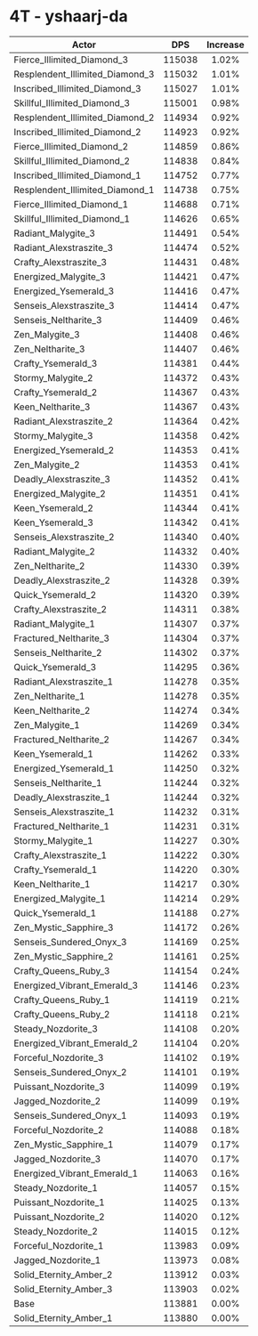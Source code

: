 # 4T - yshaarj-da
| Actor | DPS | Increase |
|---|:---:|:---:|
|Fierce_Illimited_Diamond_3|115038|1.02%|
|Resplendent_Illimited_Diamond_3|115032|1.01%|
|Inscribed_Illimited_Diamond_3|115027|1.01%|
|Skillful_Illimited_Diamond_3|115001|0.98%|
|Resplendent_Illimited_Diamond_2|114934|0.92%|
|Inscribed_Illimited_Diamond_2|114923|0.92%|
|Fierce_Illimited_Diamond_2|114859|0.86%|
|Skillful_Illimited_Diamond_2|114838|0.84%|
|Inscribed_Illimited_Diamond_1|114752|0.77%|
|Resplendent_Illimited_Diamond_1|114738|0.75%|
|Fierce_Illimited_Diamond_1|114688|0.71%|
|Skillful_Illimited_Diamond_1|114626|0.65%|
|Radiant_Malygite_3|114491|0.54%|
|Radiant_Alexstraszite_3|114474|0.52%|
|Crafty_Alexstraszite_3|114431|0.48%|
|Energized_Malygite_3|114421|0.47%|
|Energized_Ysemerald_3|114416|0.47%|
|Senseis_Alexstraszite_3|114414|0.47%|
|Senseis_Neltharite_3|114409|0.46%|
|Zen_Malygite_3|114408|0.46%|
|Zen_Neltharite_3|114407|0.46%|
|Crafty_Ysemerald_3|114381|0.44%|
|Stormy_Malygite_2|114372|0.43%|
|Crafty_Ysemerald_2|114367|0.43%|
|Keen_Neltharite_3|114367|0.43%|
|Radiant_Alexstraszite_2|114364|0.42%|
|Stormy_Malygite_3|114358|0.42%|
|Energized_Ysemerald_2|114353|0.41%|
|Zen_Malygite_2|114353|0.41%|
|Deadly_Alexstraszite_3|114352|0.41%|
|Energized_Malygite_2|114351|0.41%|
|Keen_Ysemerald_2|114344|0.41%|
|Keen_Ysemerald_3|114342|0.41%|
|Senseis_Alexstraszite_2|114340|0.40%|
|Radiant_Malygite_2|114332|0.40%|
|Zen_Neltharite_2|114330|0.39%|
|Deadly_Alexstraszite_2|114328|0.39%|
|Quick_Ysemerald_2|114320|0.39%|
|Crafty_Alexstraszite_2|114311|0.38%|
|Radiant_Malygite_1|114307|0.37%|
|Fractured_Neltharite_3|114304|0.37%|
|Senseis_Neltharite_2|114302|0.37%|
|Quick_Ysemerald_3|114295|0.36%|
|Radiant_Alexstraszite_1|114278|0.35%|
|Zen_Neltharite_1|114278|0.35%|
|Keen_Neltharite_2|114274|0.34%|
|Zen_Malygite_1|114269|0.34%|
|Fractured_Neltharite_2|114267|0.34%|
|Keen_Ysemerald_1|114262|0.33%|
|Energized_Ysemerald_1|114250|0.32%|
|Senseis_Neltharite_1|114244|0.32%|
|Deadly_Alexstraszite_1|114244|0.32%|
|Senseis_Alexstraszite_1|114232|0.31%|
|Fractured_Neltharite_1|114231|0.31%|
|Stormy_Malygite_1|114227|0.30%|
|Crafty_Alexstraszite_1|114222|0.30%|
|Crafty_Ysemerald_1|114220|0.30%|
|Keen_Neltharite_1|114217|0.30%|
|Energized_Malygite_1|114214|0.29%|
|Quick_Ysemerald_1|114188|0.27%|
|Zen_Mystic_Sapphire_3|114172|0.26%|
|Senseis_Sundered_Onyx_3|114169|0.25%|
|Zen_Mystic_Sapphire_2|114161|0.25%|
|Crafty_Queens_Ruby_3|114154|0.24%|
|Energized_Vibrant_Emerald_3|114146|0.23%|
|Crafty_Queens_Ruby_1|114119|0.21%|
|Crafty_Queens_Ruby_2|114118|0.21%|
|Steady_Nozdorite_3|114108|0.20%|
|Energized_Vibrant_Emerald_2|114104|0.20%|
|Forceful_Nozdorite_3|114102|0.19%|
|Senseis_Sundered_Onyx_2|114101|0.19%|
|Puissant_Nozdorite_3|114099|0.19%|
|Jagged_Nozdorite_2|114099|0.19%|
|Senseis_Sundered_Onyx_1|114093|0.19%|
|Forceful_Nozdorite_2|114088|0.18%|
|Zen_Mystic_Sapphire_1|114079|0.17%|
|Jagged_Nozdorite_3|114070|0.17%|
|Energized_Vibrant_Emerald_1|114063|0.16%|
|Steady_Nozdorite_1|114057|0.15%|
|Puissant_Nozdorite_1|114025|0.13%|
|Puissant_Nozdorite_2|114020|0.12%|
|Steady_Nozdorite_2|114015|0.12%|
|Forceful_Nozdorite_1|113983|0.09%|
|Jagged_Nozdorite_1|113973|0.08%|
|Solid_Eternity_Amber_2|113912|0.03%|
|Solid_Eternity_Amber_3|113903|0.02%|
|Base|113881|0.00%|
|Solid_Eternity_Amber_1|113880|0.00%|
